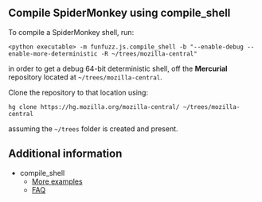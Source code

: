 ## Compile SpiderMonkey using compile_shell

To compile a SpiderMonkey shell, run:

`<python executable> -m funfuzz.js.compile_shell -b "--enable-debug --enable-more-deterministic -R ~/trees/mozilla-central"`

in order to get a debug 64-bit deterministic shell, off the **Mercurial** repository located at `~/trees/mozilla-central`.

Clone the repository to that location using:

`hg clone https://hg.mozilla.org/mozilla-central/ ~/trees/mozilla-central`

assuming the `~/trees` folder is created and present.

## Additional information
* compile_shell
  * [More examples](examples.md)
  * [FAQ](faq.md)
